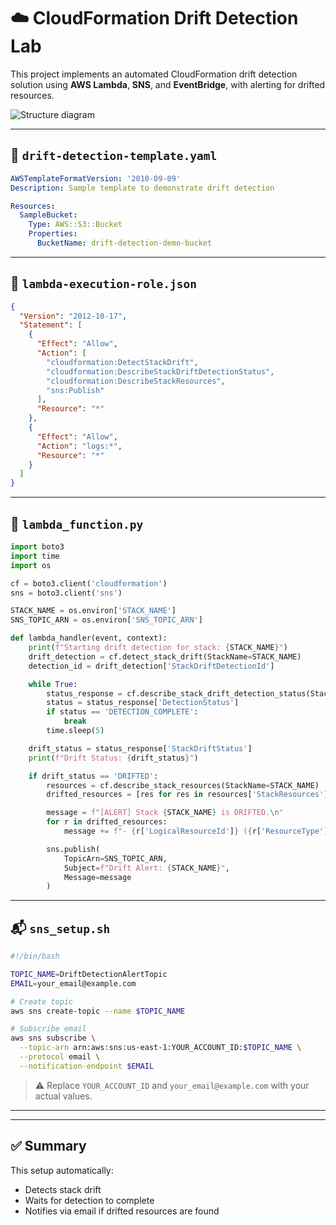 
# ☁️ CloudFormation Drift Detection Lab

This project implements an automated CloudFormation drift detection solution using **AWS Lambda**, **SNS**, and **EventBridge**, with alerting for drifted resources.

![Structure diagram](../Screenshots/AWS-CloudForm-Structure.png)

---

## 🧱 `drift-detection-template.yaml`

```yaml
AWSTemplateFormatVersion: '2010-09-09'
Description: Sample template to demonstrate drift detection

Resources:
  SampleBucket:
    Type: AWS::S3::Bucket
    Properties:
      BucketName: drift-detection-demo-bucket
```

---

## 🔐 `lambda-execution-role.json`

```json
{
  "Version": "2012-10-17",
  "Statement": [
    {
      "Effect": "Allow",
      "Action": [
        "cloudformation:DetectStackDrift",
        "cloudformation:DescribeStackDriftDetectionStatus",
        "cloudformation:DescribeStackResources",
        "sns:Publish"
      ],
      "Resource": "*"
    },
    {
      "Effect": "Allow",
      "Action": "logs:*",
      "Resource": "*"
    }
  ]
}
```

---

## 🐍 `lambda_function.py`

```python
import boto3
import time
import os

cf = boto3.client('cloudformation')
sns = boto3.client('sns')

STACK_NAME = os.environ['STACK_NAME']
SNS_TOPIC_ARN = os.environ['SNS_TOPIC_ARN']

def lambda_handler(event, context):
    print(f"Starting drift detection for stack: {STACK_NAME}")
    drift_detection = cf.detect_stack_drift(StackName=STACK_NAME)
    detection_id = drift_detection['StackDriftDetectionId']

    while True:
        status_response = cf.describe_stack_drift_detection_status(StackDriftDetectionId=detection_id)
        status = status_response['DetectionStatus']
        if status == 'DETECTION_COMPLETE':
            break
        time.sleep(5)

    drift_status = status_response['StackDriftStatus']
    print(f"Drift Status: {drift_status}")

    if drift_status == 'DRIFTED':
        resources = cf.describe_stack_resources(StackName=STACK_NAME)
        drifted_resources = [res for res in resources['StackResources'] if res['ResourceStatus'] != 'CREATE_COMPLETE']

        message = f"[ALERT] Stack {STACK_NAME} is DRIFTED.\n"
        for r in drifted_resources:
            message += f"- {r['LogicalResourceId']} ({r['ResourceType']}): {r['ResourceStatus']}\n"

        sns.publish(
            TopicArn=SNS_TOPIC_ARN,
            Subject=f"Drift Alert: {STACK_NAME}",
            Message=message
        )
```

---

## 📬 `sns_setup.sh`

```bash
#!/bin/bash

TOPIC_NAME=DriftDetectionAlertTopic
EMAIL=your_email@example.com

# Create topic
aws sns create-topic --name $TOPIC_NAME

# Subscribe email
aws sns subscribe \
  --topic-arn arn:aws:sns:us-east-1:YOUR_ACCOUNT_ID:$TOPIC_NAME \
  --protocol email \
  --notification-endpoint $EMAIL
```

> ⚠️ Replace `YOUR_ACCOUNT_ID` and `your_email@example.com` with your actual values.

---



---

## ✅ Summary

This setup automatically:

* Detects stack drift
* Waits for detection to complete
* Notifies via email if drifted resources are found


